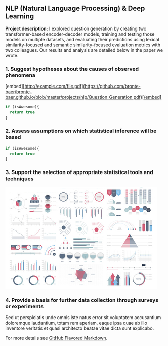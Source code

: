 ## NLP (Natural Language Processing) & Deep Learning

**Project description:** I explored question generation by creating two transformer-based encoder-decoder models, training and testing those models on multiple datasets, and evaluating their predictions using lexical similarity-focused and semantic similarity-focused evaluation metrics with two colleagues. Our results and analysis are detailed below in the paper we wrote.


### 1. Suggest hypotheses about the causes of observed phenomena

[embed][http://example.com/file.pdf](https://github.com/bronte-baer/bronte-baer.github.io/blob/master/projects/nlp/Question_Generation.pdf)[/embed]

```javascript
if (isAwesome){
  return true
}
```

### 2. Assess assumptions on which statistical inference will be based

```javascript
if (isAwesome){
  return true
}
```

### 3. Support the selection of appropriate statistical tools and techniques

<img src="images/dummy_thumbnail.jpg?raw=true"/>

### 4. Provide a basis for further data collection through surveys or experiments

Sed ut perspiciatis unde omnis iste natus error sit voluptatem accusantium doloremque laudantium, totam rem aperiam, eaque ipsa quae ab illo inventore veritatis et quasi architecto beatae vitae dicta sunt explicabo. 

For more details see [GitHub Flavored Markdown](https://guides.github.com/features/mastering-markdown/).

